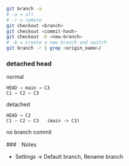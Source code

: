```bash
git branch -a
# -a = all
# -r = remote
git checkout <branch>
git checkout <commit-hash>
git checkout -b <new-branch>
# -b = create a new branch and switch
git branch -r | grep <origin_name>/ 

```

### detached head
normal
```
HEAD → main → C3
C1 — C2 — C3
```
detached
```
HEAD → C2
C1 — C2 — C3   (main -> C3) 
```
no branch commit


###　Notes 
* Settings -> Default branch, Rename branch